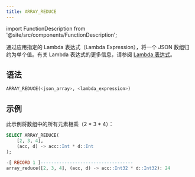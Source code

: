 ```yaml
---
title: ARRAY_REDUCE
---
```


import FunctionDescription from '@site/src/components/FunctionDescription';

<FunctionDescription description="引入或更新于：v1.2.762"/>

通过应用指定的 Lambda 表达式（Lambda Expression），将一个 JSON 数组归约为单个值。有关 Lambda 表达式的更多信息，请参阅 [Lambda 表达式](../../../00-sql-reference/42-lambda-expressions.md)。

## 语法

```sql
ARRAY_REDUCE(<json_array>, <lambda_expression>)
```

## 示例

此示例将数组中的所有元素相乘（2 * 3 * 4）：

```sql
SELECT ARRAY_REDUCE(
    [2, 3, 4],
    (acc, d) -> acc::Int * d::Int
);

-[ RECORD 1 ]-----------------------------------
array_reduce([2, 3, 4], (acc, d) -> acc::Int32 * d::Int32): 24
```